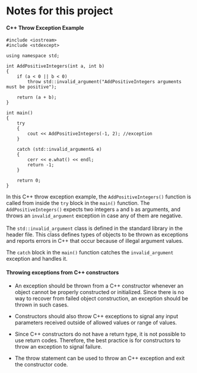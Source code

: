 # Notes for this project

#### C++ Throw Exception Example
```
#include <iostream>
#include <stdexcept>

using namespace std;

int AddPositiveIntegers(int a, int b)
{
    if (a < 0 || b < 0)
        throw std::invalid_argument("AddPositiveIntegers arguments must be positive");

    return (a + b);
}

int main()
{
    try
    {
        cout << AddPositiveIntegers(-1, 2); //exception
    }

    catch (std::invalid_argument& e)
    {
        cerr << e.what() << endl;
        return -1;
    }

    return 0;
}
```
In this C++ throw exception example, the ```AddPositiveIntegers()``` function is called from inside the ```try``` block in the ```main()``` function. The ```AddPositiveIntegers()``` expects two integers ```a``` and ```b``` as arguments, and throws an ```invalid_argument``` exception in case any of them are negative.<br>
<br>
The ```std::invalid_argument``` class is defined in the standard library in the <stdexcept> header file. This class defines types of objects to be thrown as exceptions and reports errors in C++ that occur because of illegal argument values.<br>

The ```catch``` block in the ```main()``` function catches the ```invalid_argument``` exception and handles it.<br>

#### Throwing exceptions from C++ constructors

- An exception should be thrown from a C++ constructor whenever an object cannot be properly constructed or initialized. Since there is no way to recover from failed object construction, an exception should be thrown in such cases.

- Constructors should also throw C++ exceptions to signal any input parameters received outside of allowed values or range of values.

- Since C++ constructors do not have a return type, it is not possible to use return codes. Therefore, the best practice is for constructors to throw an exception to signal failure.

- The throw statement can be used to throw an C++ exception and exit the constructor code.

